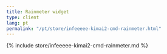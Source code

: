 ```yaml
---
title: Rainmeter widget
type: client
lang: pt
permalink: "/pt/store/infeeeee-kimai2-cmd-rainmeter.html"
---
```


{% include store/infeeeee-kimai2-cmd-rainmeter.md %}
